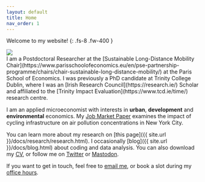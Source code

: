 ```yaml
---
layout: default
title: Home
nav_order: 1
---
```


Welcome to my website!
{: .fs-8 .fw-400 }

<div class="responsive">
    <img src="../assets/img/PSE_v.thorne-19_elipse.png">
</div>
I am a Postdoctoral Researcher at the [Sustainable Long-Distance Mobility Chair](https://www.parisschoolofeconomics.eu/en/pse-partnership-programme/chairs/chair-sustainable-long-distance-mobility/) at the Paris School of Economics. I was previously a PhD candidate at Trinity College Dublin, where I was an [Irish Research Council](https://research.ie/) Scholar and affiliated to the [Trinity Impact Evaluation](https://www.tcd.ie/time/) research centre.

I am an applied microeconomist with interests in **urban**, **development** and **environmental** economics. My [Job Market Paper](assets/doc/thorne-jmp_cycling-cleaner_latest.pdf) examines the impact of cycling infrastructure on air pollution concentrations in New York City. 

You can learn more about my research on [this page]({{ site.url }}/docs/research/research.html). I occasionally [blog]({{ site.url }}/docs/blog.html) about coding and data analysis. You can also download my [CV](/assets/doc/thorne_cv.pdf), or follow me on [Twitter](https://twitter.com/vincent_thorne) or <a rel="me" href="https://econtwitter.net/@vinceth">Mastodon</a>.

If you want to get in touch, feel free to [email me](mailto:vincent[dot]thorne[at]psemail[dot]eu), or book a slot during my [office hours](https://app.reclaim.ai/m/vinceth/office-hours).

